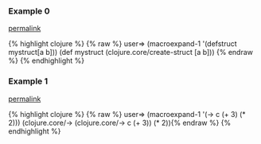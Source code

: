 ### Example 0
[permalink](#example-0)

{% highlight clojure %}
{% raw %}
user=> (macroexpand-1 '(defstruct mystruct[a b]))
(def mystruct (clojure.core/create-struct [a b]))
{% endraw %}
{% endhighlight %}


### Example 1
[permalink](#example-1)

{% highlight clojure %}
{% raw %}
user=> (macroexpand-1 '(-> c (+ 3) (* 2)))
(clojure.core/-> (clojure.core/-> c (+ 3)) (* 2)){% endraw %}
{% endhighlight %}


